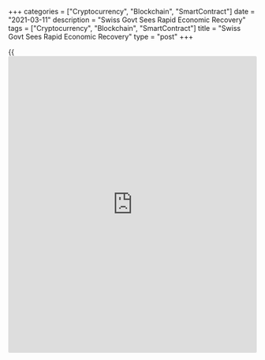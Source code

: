 +++
categories = ["Cryptocurrency", "Blockchain", "SmartContract"]
date = "2021-03-11"
description = "Swiss Govt Sees Rapid Economic Recovery"
tags = ["Cryptocurrency", "Blockchain", "SmartContract"]
title = "Swiss Govt Sees Rapid Economic Recovery"
type = "post"
+++

{{<iframe id="large-banner" src="https://www.bounty.group/#slide=24.0" width="100%" height="600" scrolling="no" style="border: 0px solid rgb(216, 221, 230); border-radius: 3px;">}}

After contracting in the first quarter, the Swiss [economy][1] is set to
recover at a rapid pace with the easing of coronavirus measures, the
State Secretariat for Economic Affairs, or SECO, said Thursday.

Gross domestic product is forecast to grow 3 percent in 2021 and 3.3
percent next year. The projection for this year was left unchanged,
while that for 2022 was revised up from 3.1 percent.

The economy is expected to shrink significantly in the first quarter of
this year. However, a collapse of a similar magnitude to last spring so
far seems unlikely, the SECO said.

The expert group cautioned that the recovery would be noticeably delayed
if in the coming months further strict containment measures were to be
introduced domestically and by key trade partners.  
  
The SECO expects consumer prices to climb 0.4 percent in 2021 instead of
0.1 percent estimated previously. Similarly, the projection for 2022 was
raised to 0.4 percent from 0.3 percent.

Employment is forecast to rise considerably as the economy recovers, and
unemployment is set to fall. The government maintained its outlook for
the unemployment rate. The jobless rate is seen at 3.3 percent this year
and 3 percent next year.

For comments and feedback [contact](https://www.playgroundfx.com/contact/): editorial@rtt[news](https://www.letsplayfx.com/blog/forex-news-website/).com

[Economic News][1]

 **What parts of the world are seeing the best (and worst) economic
performances lately? Click[here][2] to check out our [Econ Scorecard][2]
and find out! See up-to-the-moment [ranking](https://www.playgroundfx.com/blog/crypto-exchange-ranking/)s for the best and worst
performers in [GDP][3], [unemployment rate][4], [inflation][5] and much
more.**

   1. www.rtt[news](https://www.letsplayfx.com/blog/forex-news-website/).com/Content/EconomicNews.aspx
   2. www.rtt[news](https://www.letsplayfx.com/blog/forex-news-website/).com/economic-scorecard/world-rank/retail-sales/highest-performance.aspx
   3. www.rtt[news](https://www.letsplayfx.com/blog/forex-news-website/).com/economic-scorecard/world-rank/GDP/highest-performance.aspx
   4. www.rtt[news](https://www.letsplayfx.com/blog/forex-news-website/).com/economic-scorecard/world-rank/unemployment-rate/lowest-performance.aspx
   5. www.rtt[news](https://www.letsplayfx.com/blog/forex-news-website/).com/economic-scorecard/world-rank/CPI/highest-performance.aspx